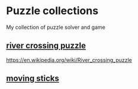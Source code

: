 # Puzzle collections

My collection of puzzle solver and game

## [river crossing puzzle](./river-crossing)
https://en.wikipedia.org/wiki/River_crossing_puzzle

## [moving sticks](./stick-segments)
